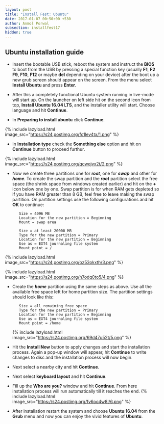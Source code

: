 ```yaml
---
layout: post
title: "Install Fest: Ubuntu"
date: 2017-01-07 00:50:00 +530
author: Anmol Porwal
subsection: installfest17
hidden: true
---
```


## Ubuntu installation guide

* Insert the bootable USB stick, reboot the system and instruct the **BIOS** to boot from the USB by pressing a special function key (usually **F1**, **F2** **F9**, **F10**, **F12** or maybe **del** depending on your device) after the boot up a new grub screen should appear on the screen. From the menu select **Install Ubuntu** and press **Enter**.

* After this a completely functional Ubuntu system running in live-mode will start up. On the launcher on left side hit on the second icon from top, **Install Ubuntu 16.04 LTS**, and the installer utility will start. Choose language and hit **Continue**.
* In **Preparing to install ubuntu** click **Continue**.


 {% include lazyload.html image_src="https://s24.postimg.org/fc1lev4tx/1.png" %}
 
 
 
* In **Installation type** check the **Something else** option and hit on **Continue** button to proceed furthur.

 {% include lazyload.html image_src="https://s24.postimg.org/qcwqjvx2t/2.png" %}

* Now we create three partitions one for **_root_**, one for **_swap_** and other for **_home_**. To create the swap partition and the **_root_** partition select the free space (the shrink space from windows created earlier) and hit on the **+** icon below one by one. Swap partition is for when RAM gets depleted so if you have RAM greater than 8 GB, feel free to leave making the swap partition. On partition settings use the following configurations and hit **OK** to continue:
         
         Size = 4096 MB
         Location for the new partition = Beginning
         Mount = swap area

         Size = at least 20000 MB
         Type for the new partition = Primary
         Location for the new partition = Beginning
         Use as = EXT4 journaling file system
         Mount point = /

 {% include lazyload.html image_src="https://s24.postimg.org/oz53okxth/3.png" %}

 {% include lazyload.html image_src="https://s24.postimg.org/h7odq0to5/4.png" %}
 
* Create the **_home_** partition using the same steps as above. Use all the available free space left for home partition size. The partition settings should look like this:

         Size = all remaining free space
         Type for the new partition = Primary
         Location for the new partition = Beginning
         Use as = EXT4 journaling file system
         Mount point = /home

   {% include lazyload.html image_src="https://s24.postimg.org/69d47u52t/5.png" %}

* Hit the **Install Now** button to apply changes and start the installation process. Again a pop-up window will appear, hit **Continue** to write changes to disc and the installation process will now begin.
* Next select a nearby city and hit **Continue**.
* Next select **keyboard layout** and hit **Continue**.
* Fill up the **Who are you?** window and hit **Continue**. From here installation process will run automatically till it reaches the end.
 {% include lazyload.html image_src="https://s24.postimg.org/fv6oo4w8l/6.png" %}


* After installation restart the system and choose **Ubuntu 16.04** from the **Grub** menu and now you can enjoy the vivid features of **Ubuntu**.
